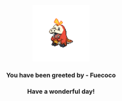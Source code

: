 <p align="center">
    <img src="https://raw.githubusercontent.com/PokeAPI/sprites/master/sprites/pokemon/909.png" width="150" height="150">
</p>
<h3 align="center">You have been greeted by - <b>Fuecoco</b></h3>
<h3 align="center">Have a wonderful day!</h3>

